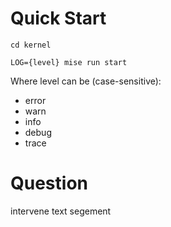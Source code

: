 
# Quick Start

```shell
cd kernel

LOG={level} mise run start
```

Where level can be (case-sensitive):
- error
- warn
- info
- debug
- trace

# Question
intervene text segement
